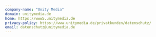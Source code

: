 ```yaml
---
company-name: "Unity Media"
domain: unitymedia.de
home: https://www5.unitymedia.de
privacy-policy: https://www.unitymedia.de/privatkunden/datenschutz/
email: datenschutz@unitymedia.de
---
```




